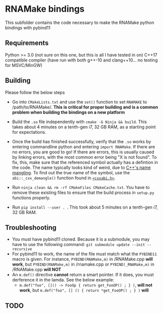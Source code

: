 # RNAMake bindings
This subfolder contains the code necessary to make the RNAMake python bindings with pybind11

## Requirements
Python >= 3.0 (not sure on this one, but this is all I have tested in on)
C++17 compatible compiler (have run with both g++-10 and clang++10... no testing for MSVC/MinGW)

## Building
Please follow the below steps

+ Go into `CMakeLists.txt` and use the `set()` function to set `RNAMAKE` to /path/to/RNAMake/. **This is critical for proper building and is a common problem when building the bindings on a new platform**

+ Build the `.so` file independently with `cmake -G Ninja && build`. This takes about 4 minutes on a tenth-gen i7, 32 GB RAM, as a starting point for expectations.

+ Once the build has finished successfully, verify that the `.so` works by entering commandline python and entering `import RNAMake`. If there are no errors, you are good to go! If there are errors, this is usually caused by linking errors, with the most common error being "X is not found". To fix, this, make sure that the referenced symbol actually has a defintion in the code. The name typically looks kind of weird, due to [C++'s name mangling](https://en.wikipedia.org/wiki/Name_mangling). To find out the true name of the symbol, use the `abi::_cxx_demangle()` function found in [`<cxxabi.h>`](https://gcc.gnu.org/onlinedocs/libstdc++/manual/ext_demangling.html).

+ Run `ninja clean && rm -rf CMakeFiles CMakeCache.txt`. You have to remove these existing files to ensure that the build process in `setup.py` functions properly.

+ Run `pip install --user . `. This took about 5 minutes on a tenth-gen i7, 32 GB RAM.

## Troubleshooting
+ You must have pybind11 cloned. Because it is a submodule, you may have to use the following command: `git submodule update --init --recursive`
+ For pybind11 to work, the name of the file must match what the `PYBIND11` macro is given. For instance, 
`PYBIND(RNAMake,m)` in /RNAMake.cpp **will work**,
but `PYBIND(RNAMake,m)` in /rnamake.cpp or `PYBIND(_RNAMake,m)` in /RNAMake.cpp **will NOT**
+ An `m.def()` directive **cannot** return a smart pointer. If it does, you must derference it in the lamda. See the below example:
    + `m.def("foo", []() -> FooOp { return get_FooOP() ; } )`, **will not work**, but `m.def("foo", [] () { return *get_FooOP() ; } )` **will**
    
## TODO
